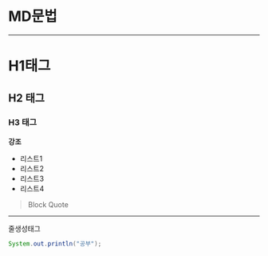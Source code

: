 # MD문법
--------------------------------------------

# H1태그
## H2 태그
### H3 태그

__강조__

- 리스트1
- 리스트2
- 리스트3
- 리스트4

>Block Quote

<hr>줄생성태그

```java
System.out.println("공부");
```